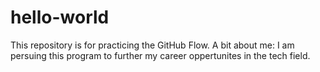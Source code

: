# hello-world
This repository is for practicing the GitHub Flow.
A bit about me: I am persuing this program to further my career oppertunites in the tech field. 
